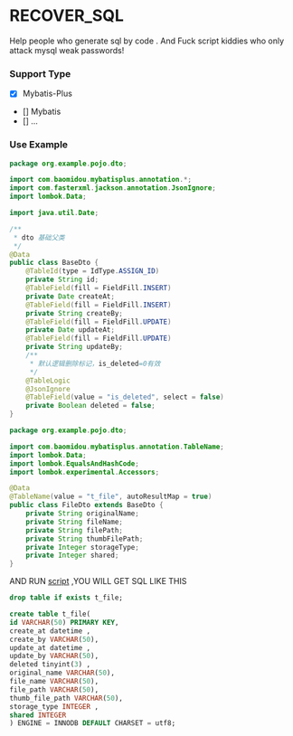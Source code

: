 # RECOVER_SQL
Help people who generate sql by code . And Fuck script kiddies who only attack mysql weak passwords!
### Support Type
- [X] Mybatis-Plus
- [] Mybatis
- [] ...
### Use Example
```java
package org.example.pojo.dto;

import com.baomidou.mybatisplus.annotation.*;
import com.fasterxml.jackson.annotation.JsonIgnore;
import lombok.Data;

import java.util.Date;

/**
 * dto 基础父类
 */
@Data
public class BaseDto {
	@TableId(type = IdType.ASSIGN_ID)
	private String id;
	@TableField(fill = FieldFill.INSERT)
	private Date createAt;
	@TableField(fill = FieldFill.INSERT)
	private String createBy;
	@TableField(fill = FieldFill.UPDATE)
	private Date updateAt;
	@TableField(fill = FieldFill.UPDATE)
	private String updateBy;
	/**
	 * 默认逻辑删除标记，is_deleted=0有效
	 */
	@TableLogic
	@JsonIgnore
	@TableField(value = "is_deleted", select = false)
	private Boolean deleted = false;
}
```
```java
package org.example.pojo.dto;

import com.baomidou.mybatisplus.annotation.TableName;
import lombok.Data;
import lombok.EqualsAndHashCode;
import lombok.experimental.Accessors;

@Data
@TableName(value = "t_file", autoResultMap = true)
public class FileDto extends BaseDto {
	private String originalName;
	private String fileName;
	private String filePath;
	private String thumbFilePath;
	private Integer storageType;
	private Integer shared;
}
```
AND RUN [script](https://github.com/luelueking/RECOVER_SQL/blob/main/FromMybatisPlus.java) ,YOU WILL GET SQL LIKE THIS
```sql
drop table if exists t_file;

create table t_file(
id VARCHAR(50) PRIMARY KEY, 
create_at datetime , 
create_by VARCHAR(50), 
update_at datetime , 
update_by VARCHAR(50), 
deleted tinyint(3) , 
original_name VARCHAR(50), 
file_name VARCHAR(50), 
file_path VARCHAR(50), 
thumb_file_path VARCHAR(50), 
storage_type INTEGER , 
shared INTEGER 
) ENGINE = INNODB DEFAULT CHARSET = utf8;
```
